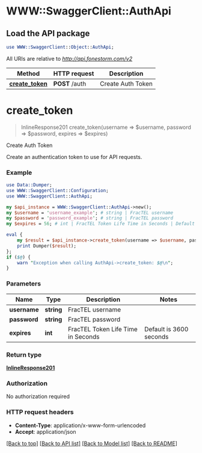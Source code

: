 # WWW::SwaggerClient::AuthApi

## Load the API package
```perl
use WWW::SwaggerClient::Object::AuthApi;
```

All URIs are relative to *http://api.fonestorm.com/v2*

Method | HTTP request | Description
------------- | ------------- | -------------
[**create_token**](AuthApi.md#create_token) | **POST** /auth | Create Auth Token


# **create_token**
> InlineResponse201 create_token(username => $username, password => $password, expires => $expires)

Create Auth Token

Create an authentication token to use for API requests.

### Example 
```perl
use Data::Dumper;
use WWW::SwaggerClient::Configuration;
use WWW::SwaggerClient::AuthApi;

my $api_instance = WWW::SwaggerClient::AuthApi->new();
my $username = 'username_example'; # string | FracTEL username
my $password = 'password_example'; # string | FracTEL password
my $expires = 56; # int | FracTEL Token Life Time in Seconds | Default is 3600 seconds | Maximum is 86400 seconds (24 hours)

eval { 
    my $result = $api_instance->create_token(username => $username, password => $password, expires => $expires);
    print Dumper($result);
};
if ($@) {
    warn "Exception when calling AuthApi->create_token: $@\n";
}
```

### Parameters

Name | Type | Description  | Notes
------------- | ------------- | ------------- | -------------
 **username** | **string**| FracTEL username | 
 **password** | **string**| FracTEL password | 
 **expires** | **int**| FracTEL Token Life Time in Seconds | Default is 3600 seconds | Maximum is 86400 seconds (24 hours) | [optional] 

### Return type

[**InlineResponse201**](InlineResponse201.md)

### Authorization

No authorization required

### HTTP request headers

 - **Content-Type**: application/x-www-form-urlencoded
 - **Accept**: application/json

[[Back to top]](#) [[Back to API list]](../README.md#documentation-for-api-endpoints) [[Back to Model list]](../README.md#documentation-for-models) [[Back to README]](../README.md)

